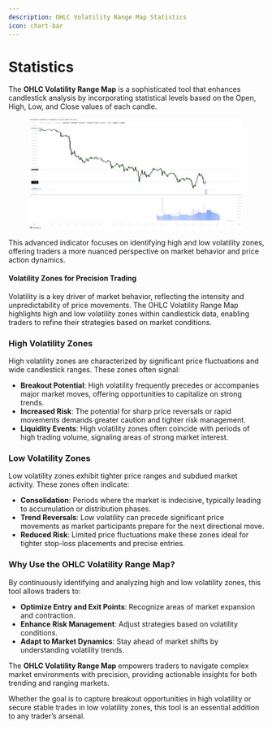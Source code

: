 ```yaml
---
description: OHLC Volatility Range Map Statistics
icon: chart-bar
---
```


# Statistics

The **OHLC Volatility Range Map** is a sophisticated tool that enhances candlestick analysis by incorporating statistical levels based on the Open, High, Low, and Close values of each candle.&#x20;

<figure><img src="../../.gitbook/assets/docs-volatility-rangemap-002.png" alt=""><figcaption></figcaption></figure>

This advanced indicator focuses on identifying high and low volatility zones, offering traders a more nuanced perspective on market behavior and price action dynamics.

#### Volatility Zones for Precision Trading

Volatility is a key driver of market behavior, reflecting the intensity and unpredictability of price movements. The OHLC Volatility Range Map highlights high and low volatility zones within candlestick data, enabling traders to refine their strategies based on market conditions.

### **High Volatility Zones**

High volatility zones are characterized by significant price fluctuations and wide candlestick ranges. These zones often signal:

* **Breakout Potential**: High volatility frequently precedes or accompanies major market moves, offering opportunities to capitalize on strong trends.
* **Increased Risk**: The potential for sharp price reversals or rapid movements demands greater caution and tighter risk management.
* **Liquidity Events**: High volatility zones often coincide with periods of high trading volume, signaling areas of strong market interest.

### **Low Volatility Zones**

Low volatility zones exhibit tighter price ranges and subdued market activity. These zones often indicate:

* **Consolidation**: Periods where the market is indecisive, typically leading to accumulation or distribution phases.
* **Trend Reversals**: Low volatility can precede significant price movements as market participants prepare for the next directional move.
* **Reduced Risk**: Limited price fluctuations make these zones ideal for tighter stop-loss placements and precise entries.

### Why Use the OHLC Volatility Range Map?

By continuously identifying and analyzing high and low volatility zones, this tool allows traders to:

* **Optimize Entry and Exit Points**: Recognize areas of market expansion and contraction.
* **Enhance Risk Management**: Adjust strategies based on volatility conditions.
* **Adapt to Market Dynamics**: Stay ahead of market shifts by understanding volatility trends.

The **OHLC Volatility Range Map** empowers traders to navigate complex market environments with precision, providing actionable insights for both trending and ranging markets.&#x20;

Whether the goal is to capture breakout opportunities in high volatility or secure stable trades in low volatility zones, this tool is an essential addition to any trader’s arsenal.

